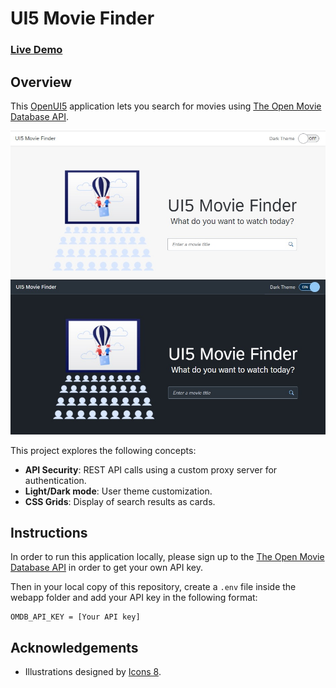 # UI5 Movie Finder

### [Live Demo](https://jansenpenido-ui5-movie-finder.herokuapp.com)

## Overview
This [OpenUI5](https://openui5.org) application lets you search for movies using [The Open Movie Database API](http://www.omdbapi.com).

![Screenshots](screenshots/themes.jpg)

This project explores the following concepts:

- **API Security**: REST API calls using a custom proxy server for authentication.
- **Light/Dark mode**: User theme customization.
- **CSS Grids**: Display of search results as cards.

## Instructions

In order to run this application locally, please sign up to the [The Open Movie Database API](http://www.omdbapi.com) in order to get your own API key.

Then in your local copy of this repository, create a `.env` file inside the webapp folder and add your API key in the following format:

```
OMDB_API_KEY = [Your API key]
```

## Acknowledgements

- Illustrations designed by [Icons 8](https://icons8.com.br/).
